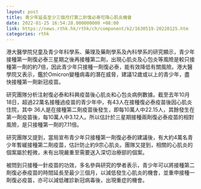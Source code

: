 ```yaml
---
layout: post
title: 青少年延長至少三個月打第二針復必泰可降心肌炎機會
date: 2022-01-25 16:54:28.000000000 +08:00
link: https://news.rthk.hk/rthk/ch/component/k2/1630519-20220125.htm
categories: rthk
---
```


港大醫學院兒童及青少年科學系、藥理及藥劑學系及內科學系的研究顯示，青少年接種第一劑復必泰三星期之後再接種第二劑，出現心肌炎及心包炎等風險是較只接種第一劑的約7倍，因此青少年只接種一劑復必泰，能有效降低有關風險。港大醫學院又表示，鑑於Omicron變種病毒的潛在威脅，建議12歲或以上的青少年，盡快接種第一劑新冠疫苗。

研究團隊分析注射復必泰和科興疫苗後心肌炎和心包炎病例數據。截至去年10月18日，超過22萬名接種過疫苗的青少年中，有43人在接種復必泰疫苗後因心肌炎住院，其中 36人是在接種第二劑疫苗後發生，即每10萬人中22.15人，其餘發生在第一劑疫苗後，每10萬人中3.12人。所以估計於三星期接種兩劑復必泰疫苗的相對風險，是只接種第一劑的7.11倍。

研究團隊又提到，當局宣布青少年只接種第一劑復必泰的建議後，有大約4萬名青少年暫緩接種第二劑疫苗，估計防止約9宗心肌炎。團隊又提到，相關的心肌炎的個案屬於輕微，未有出現嚴重至需要送入深切治療部的個案。

被問到只接種一針疫苗的功效，多名參與研究的學者表示，青少年可以將接種第二劑復必泰疫苗的時間延長至最少三個月，以減低發生心肌炎的機會，並重申接種一劑復必疫苗，亦可以減低確診新冠病毒後，出現重症的機會。
